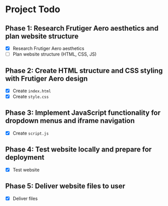 # Project Todo

## Phase 1: Research Frutiger Aero aesthetics and plan website structure
- [x] Research Frutiger Aero aesthetics
- [ ] Plan website structure (HTML, CSS, JS)

## Phase 2: Create HTML structure and CSS styling with Frutiger Aero design
- [x] Create `index.html`
- [x] Create `style.css`

## Phase 3: Implement JavaScript functionality for dropdown menus and iframe navigation
- [x] Create `script.js`

## Phase 4: Test website locally and prepare for deployment
- [x] Test website

## Phase 5: Deliver website files to user
- [x] Deliver files


